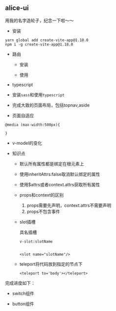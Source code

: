 ## alice-ui

用我的名字造轮子，纪念一下啦～～


- 安装

```
yarn global add create-vite-app@1.18.0
npm i -g create-vite-app@1.18.0
```

- 路由

    - 安装

    - 使用
- typescript

- 安装`sass`和使用`typescript`

- 完成大致的页面布局，包括topnav,aside

- 页面自适应

```
@media (max-width:500px){

}
```

- v-model的变化

- 知识点

    - 默认所有属性都是绑定在根元素上

    - 使用inheritAttrs:false取消默认绑定的属性

    - 使用$attrs或者context.attrs获取所有属性

    - props和context的区别

        1. props需要先声明，context.attrs不需要声明
        2. props不包含事件

    - slot插槽

        具名插槽

        ```
        v-slot:slotName


        <slot name="slotName"/>
        ```
    - teleport将代码放到指定的节点下

         ```
         <teleport to='body'></teleport>
         ```

完成进度如下：

- switch组件

- button组件

